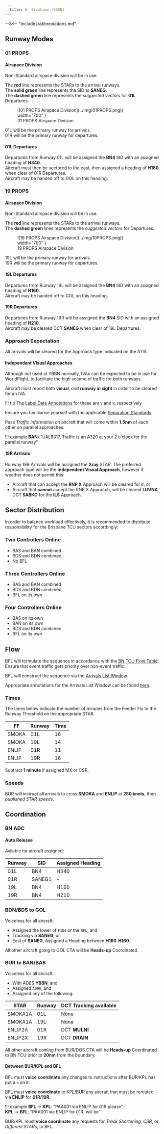 ```yaml
---
  title: 6. Brisbane (YBBN)
---
```


--8<-- "includes/abbreviations.md"

## Runway Modes
### 01 PROPS
#### Airspace Division
Non-Standard airspace division will be in use.

The **red** line represents the STARs to the arrival runways.  
The **solid green** line represents the SID to **SANEG**.  
The **dashed green** line represents the *suggested vectors* for **01L** Departures.

<figure markdown>
![01 PROPS Airspace Division](../img/01PROPS.png){ width="700" }
  <figcaption>01 PROPS Airspace Division</figcaption>
</figure>

01L will be the primary runway for arrivals.  
01R will be the primary runway for departures.

#### 01L Departures
Departures from Runway 01L will be assigned the **BN4** SID with an assigned heading of **H340**.  
Aircraft must then be vectored to the east, then assigned a heading of **H180** when clear of 01R Departures.  
Aircraft may be handed off to GOL on this heading.

### 19 PROPS
#### Airspace Division
Non-Standard airspace division will be in use.

The **red** line represents the STARs to the arrival runways.  
The **dashed green** lines represents the *suggested vectors* for Departures.

<figure markdown>
![19 PROPS Airspace Division](../img/19PROPS.png){ width="700" }
  <figcaption>19 PROPS Airspace Division</figcaption>
</figure>

19L will be the primary runway for arrivals.  
19R will be the primary runway for departures.

#### 19L Departures
Departures from Runway 19L will be assigned the **BN4** SID with an assigned heading of **H160**.  
Aircraft may be handed off to GOL on this heading.

#### 19R Departures
Departures from Runway 19R will be assigned the **BN4** SID with an assigned heading of **H210**.  
Aircraft may be cleared DCT **SANEG** when clear of 19L Departures.

### Approach Expectation
All arrivals will be cleared for the Approach type indicated on the ATIS.

#### Independent Visual Approaches
Although not used at YBBN normally, IVAs can be expected to be in use for WorldFlight, to facilitate the high volume of traffic for both runways.

Aircraft must report both **visual**, *and* **runway in sight** in order to be cleared for an IVA.

!!! tip
    The [Label Data Annotations](../../../client/annotations/#miscellaneous) for these are `V` and `R`, respectively

Ensure you familiarise yourself with the applicable [Separation Standards](../../../separation-standards/parallelapps/#independent-visual-approaches)

Pass *Traffic Information* on aircraft that will come within **1.5nm** of each other on parallel approaches.

!!! example
    **BAN:** "UAL8317, Traffic is an A320 at your 2 o'clock for the parallel runway"

#### 19R Arrivals
Runway 19R Arrivals will be assigned the **Xray** STAR. The preferred approach type will be the **Independent Visual Approach**, however if weather does not permit this:

- Aircraft that can accept the **RNP X** Approach will be cleared for it; or
- Aircraft that **cannot** accept the RNP X Approach, will be cleared **LUVNA** DCT **SABKO** for the **ILS** Approach.

## Sector Distribution
In order to balance workload effectively, it is recommended to distribute responsibility for the Brisbane TCU sectors accordingly:

### Two Controllers Online

- BAS and BAN combined
- BDS and BDN combined
- No BFL

### Three Controllers Online

- BAS and BAN combined
- BDS and BDN combined
- BFL on its own

### Four Controllers Online

- BAS on its own
- BAN on its own
- BDS and BDN combined
- BFL on its own

## Flow
BFL will formulate the sequence in accordance with the [BN TCU Flow Table](../../../terminal/brisbane/#flow). Ensure that event traffic gets priority over non-event traffic.

BFL will construct the sequence via the [Arrivals List Window](../../../controller-skills/sequencing/#arrivals-list).

Appropriate annotations for the Arrivals List Window can be found [here](../../../client/annotations/#sequencingflow).

### Times
The times below indicate the number of minutes from the Feeder Fix to the Runway Threshold on the appropriate STAR.

| FF | Runway | Time |
| ---------- | --- | --- |
| SMOKA      | 01L | 16 |
| SMOKA      | 19L | 14 |
| ENLIP    | 01R | 11 |
| ENLIP    | 19R | 16 |

Subtract **1 minute** if assigned MX or CSR.

### Speeds
BUR will instruct all arrivals to cross **SMOKA** and **ENLIP** at **250 knots**, then *published STAR speeds*.

## Coordination
### BN ADC
#### Auto Release
Avilable for aircraft assigned:

| Runway | SID | Assigned Heading |
| ---------- | --- | --- |
| 01L  | BN4 | H340 |
| 01R  | SANEG1 | - |
| 19L  | BN4 | H160 |
| 19R  | BN4 | H210 |

### BDN/BDS to GOL
Voiceless for all aircraft:

- Assigned the lower of `F180` or the `RFL`; and  
- Tracking via **SANEG**; or  
- East of **SANEG**, Assigned a Heading between **H180**-**H160**.

All other aircraft going to GOL CTA will be **Heads-up** Coordinated.

### BUR to BAN/BAS
Voiceless for all aircraft:

- With ADES **YBBN**; and  
- Assigned `A090`; and
- Assigned any of the following:

| STAR | Runway | DCT Tracking available |
| ---------- | --- | --- |
| SMOKA1A      | 01L | None |
| SMOKA1A      | 19L | None |
| ENLIP2A      | 01R | DCT **MULNI** |
| ENLIP2X      | 19R | DCT **DRAIN** |

All other aircraft coming from BUR/DOS CTA will be **Heads-up** Coordinated to BN TCU prior to **20nm** from the boundary.

#### Between BUR/KPL and BFL
BFL must **voice coordinate** any changes to instructions after BUR/KPL has put a `<` on it.

BFL must **voice coordinate** to KPL/BUR any aircraft that must be rerouted via **ENLIP** for **01R/19R**.

!!! example
    <span class="hotline">**BFL** -> **KPL**</span>: "PAA001 via ENLIP for 01R please"  
    <span class="hotline">**KPL** -> **BFL**</span>: "PAA001 via ENLIP for 01R, will be"  

BUR/KPL must **voice coordinate** any requests for *Track Shortening*, *CSR*, or *Different STARs*, to BFL.